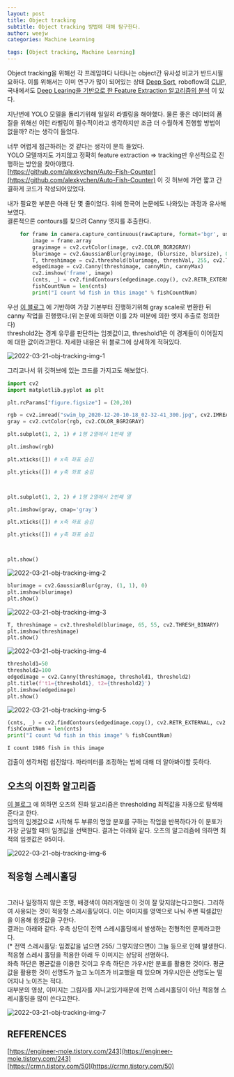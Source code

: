 ```yaml
---
layout: post
title: Object tracking
subtitle: Object tracking 방법에 대해 탐구한다. 
author: weejw
categories: Machine Learning

tags: [Object tracking, Machine Learning]
---
```


Object tracking을 위해선 각 프레임마다 나타나는 object간 유사성 비교가 반드시필요하다.
이를 위해서는 이미 연구가 많이 되어있는 상태 [Deep Sort](https://github.com/nwojke/deep_sort), roboflow의 [CLIP](https://blog.roboflow.com/clip-model-eli5-beginner-guide/), 국내에서도 [Deep Learing을 기반으로 한 Feature Extraction 알고리즘의 분석](https://www.koreascience.or.kr/article/JAKO202020455277386.pdf) 이 있다. <br>

지난번에 YOLO 모델을 돌리기위해 일일히 라벨링을 해야했다. 물론 좋은 데이터의 품질을 위해선 이런 라벨링이 필수적이라고 생각하지만 조금 더 수월하게 진행할 방법이 없을까? 라는 생각이 들었다.<br>

너무 어렵게 접근하려는 것 같다는 생각이 문득 들었다.<br> 
YOLO 모델까지도 가지않고 정확히 feature extraction => tracking만 우선적으로 진행하는 방안을 찾아야했다.<br>
[https://github.com/alexkychen/Auto-Fish-Counter](https://github.com/alexkychen/Auto-Fish-Counter) 이 깃 허브에 가면 짧고 간결하게 코드가 작성되어있었다.<br>


내가 필요한 부분은 아래 단 몇 줄이었다. 위에 한국어 논문에도 나와있는 과정과 유사해보였다.<br>
결론적으론 contours를 찾으려 Canny 엣지를 추출한다. 
```python
    for frame in camera.capture_continuous(rawCapture, format='bgr', use_video_port=True):
        image = frame.array
        grayimage = cv2.cvtColor(image, cv2.COLOR_BGR2GRAY)
        blurimage = cv2.GaussianBlur(grayimage, (blursize, blursize), 0)
        T, threshimage = cv2.threshold(blurimage, threshVal, 255, cv2.THRESH_BINARY)
        edgedimage = cv2.Canny(threshimage, cannyMin, cannyMax)
        cv2.imshow('frame', image)
        (cnts, _) = cv2.findContours(edgedimage.copy(), cv2.RETR_EXTERNAL, cv2.CHAIN_APPROX_SIMPLE)
        fishCountNum = len(cnts)
        print("I count %d fish in this image" % fishCountNum)

```

우선 [이 블로그](https://engineer-mole.tistory.com/243) 에 기반하여 가장 기본부터 진행하기위해 gray scale로 변환한 뒤 canny 작업을 진행했다.(위 논문에 의하면 이를 2차 미분에 의한 엣지 추출로 정의한다)<br>
threshold2는 경계 유무를 판단하는 임곗값이고, threshold1은 이 경계들이 이어질지에 대한 값이라고한다. 자세한 내용은 위 블로그에 상세하게 적혀있다.<br>


![2022-03-21-obj-tracking-img-1](https://user-images.githubusercontent.com/33684393/159224773-7be75046-85f0-428f-8e56-1ae15e3beee5.png)


그리고나서 위 깃허브에 있는 코드를 가지고도 해보았다.

```python
import cv2
import matplotlib.pyplot as plt
```


```python
plt.rcParams["figure.figsize"] = (20,20)
```


```python
rgb = cv2.imread("swim_bp_2020-12-20-10-18_02-32-41_300.jpg", cv2.IMREAD_COLOR)
gray = cv2.cvtColor(rgb, cv2.COLOR_BGR2GRAY)
```


```python
plt.subplot(1, 2, 1) # 1행 2열에서 1번째 열

plt.imshow(rgb)

plt.xticks([]) # x축 좌표 숨김

plt.yticks([]) # y축 좌표 숨김



plt.subplot(1, 2, 2) # 1행 2열에서 2번째 열

plt.imshow(gray, cmap='gray')

plt.xticks([]) # x축 좌표 숨김

plt.yticks([]) # y축 좌표 숨김



plt.show()


```


    
![2022-03-21-obj-tracking-img-2](https://user-images.githubusercontent.com/33684393/159224774-7f77ac6f-a38c-44de-9ecf-3c7aa0d83e14.png)
    



```python
blurimage = cv2.GaussianBlur(gray, (1, 1), 0)
plt.imshow(blurimage)
plt.show()
```


    
![2022-03-21-obj-tracking-img-3](https://user-images.githubusercontent.com/33684393/159224778-29f5bc3a-c050-4377-a4c8-c05e7a149d55.png)
    



```python
T, threshimage = cv2.threshold(blurimage, 65, 55, cv2.THRESH_BINARY)
plt.imshow(threshimage)
plt.show()
```


    
![2022-03-21-obj-tracking-img-4](https://user-images.githubusercontent.com/33684393/159224779-4828de93-3a04-4410-ade1-214cfc02b865.png)
    



```python
threshold1=50
threshold2=100
edgedimage = cv2.Canny(threshimage, threshold1, threshold2)
plt.title(f't1={threshold1}, t2={threshold2}')
plt.imshow(edgedimage)
plt.show()
```


    
![2022-03-21-obj-tracking-img-5](https://user-images.githubusercontent.com/33684393/159224780-96af86ea-6a9f-4a33-b271-539444089a91.png)
    



```python
(cnts, _) = cv2.findContours(edgedimage.copy(), cv2.RETR_EXTERNAL, cv2.CHAIN_APPROX_SIMPLE)
fishCountNum = len(cnts)
print("I count %d fish in this image" % fishCountNum)
```

    I count 1986 fish in this image
    
검출이 생각처럼 쉽진않다. 파라미터를 조정하는 법에 대해 더 알아봐야할 듯하다.


## 오츠의 이진화 알고리즘
[이 블로그](https://bkshin.tistory.com/entry/OpenCV-8-%EC%8A%A4%EB%A0%88%EC%8B%9C%ED%99%80%EB%94%A9Thresholding) 에 의하면 오츠의 진화 알고리즘은 thresholding 최적값을 자동으로 탐색해준다고 한다.<br>
임의의 임곗값으로 시작해 두 부류의 명암 분포를 구하는 작업을 반복하다가 이 분포가 가장 균일할 때의 임곗값을 선택한다.
결과는 아래와 같다. 오츠의 알고리즘에 의하면 최적의 임곗값은 95이다.

![2022-03-21-obj-tracking-img-6](https://user-images.githubusercontent.com/33684393/159228448-2e6c0f61-96ee-4940-a3c7-730eb69516df.png)

## 적응형 스레시홀딩
<br> 그러나 일정하지 않은 조명, 배경색이 여러개일덴 이 것이 잘 맞지않는다고한다. 
그리하여 사용되는 것이 적응형 스레시홀딩이다. 이는 이미지를 영역으로 나눠 주변 픽셀값만을 이용해 힘곗값을 구한다.<br>
결과는 아래와 같다. 우측 상단이 전역 스레시홀딩에서 발생하는 전형적인 문제라고한다.  
(* 전역 스레시홀딩: 임곘값을 넘으면 255/ 그렇지않으면0) 그늘 등으로 인해 발생한다.<br>
적응형 스레시 홀딩을 적용한 아래 두 이미지는 상당히 선명하다.<br>
좌측 하단은 평균값을 이용한 것이고 우측 하단은 가우시안 분포를 활용한 것이다. 평균값을 활용한 것이 선명도가 높고 노이즈가 비교했을 때 있으며 가우시안은 선명도는 떨어지나 노이즈는 적다.<br>
대부분의 영상, 이미지는 그림자를 지니고있기때문에 전역 스레시홀딩이 아닌 적응형 스레시홀딩을 많이 쓴다고한다.

![2022-03-21-obj-tracking-img-7](https://user-images.githubusercontent.com/33684393/159228450-0c48c115-7c54-45b4-a71a-f87fb725a20b.png)




## REFERENCES
[https://engineer-mole.tistory.com/243](https://engineer-mole.tistory.com/243)<br>
[https://crmn.tistory.com/50](https://crmn.tistory.com/50)

